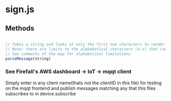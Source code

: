 # sign.js

## Methods

```javascript

// Takes a string and looks at only the first two characters to render to the display
// Note: there are limits to the alphabetical characters (a-z) that can be rendered
// See comments of the map for alphabetical limitations
parseMessage(string)

```

### See Firefall's AWS dashboard -> IoT -> mqqt client

Simply enter in any client name(thats not the clientID in this file) for testing on the mqqt frontend
and publish messages matching any that this files subscribes to in device.subscribe

